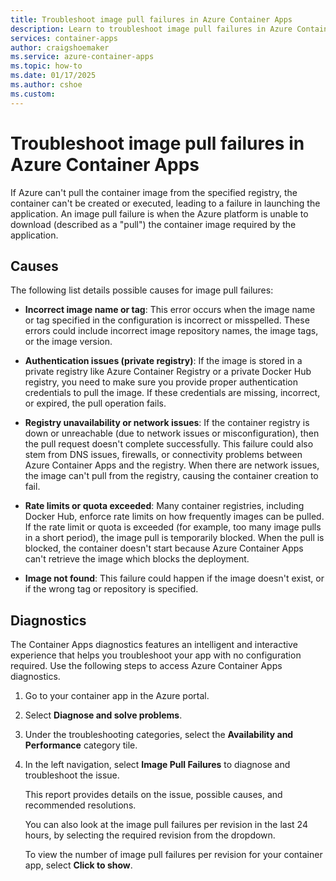 ```yaml
---
title: Troubleshoot image pull failures in Azure Container Apps
description: Learn to troubleshoot image pull failures in Azure Container Apps
services: container-apps
author: craigshoemaker
ms.service: azure-container-apps
ms.topic: how-to
ms.date: 01/17/2025
ms.author: cshoe
ms.custom:
---
```


# Troubleshoot image pull failures in Azure Container Apps

If Azure can't pull the container image from the specified registry, the container can't be created or executed, leading to a failure in launching the application. An image pull failure is when the Azure platform is unable to download (described as a "pull") the container image required by the application.

## Causes

The following list details possible causes for image pull failures:

- **Incorrect image name or tag**: This error occurs when the image name or tag specified in the configuration is incorrect or misspelled. These errors could include incorrect image repository names, the image tags, or the image version.

- **Authentication issues (private registry)**: If the image is stored in a private registry like Azure Container Registry or a private Docker Hub registry, you need to make sure you provide proper authentication credentials to pull the image. If these credentials are missing, incorrect, or expired, the pull operation fails.

- **Registry unavailability or network issues**: If the container registry is down or unreachable (due to network issues or misconfiguration), then the pull request doesn't complete successfully. This failure could also stem from DNS issues, firewalls, or connectivity problems between Azure Container Apps and the registry. When there are network issues, the image can't pull from the registry, causing the container creation to fail.

- **Rate limits or quota exceeded**: Many container registries, including Docker Hub, enforce rate limits on how frequently images can be pulled. If the rate limit or quota is exceeded (for example, too many image pulls in a short period), the image pull is temporarily blocked. When the pull is blocked, the container doesn't start because Azure Container Apps can't retrieve the image which blocks the deployment.

- **Image not found**: This failure could happen if the image doesn't exist, or if the wrong tag or repository is specified.

## Diagnostics

The Container Apps diagnostics features an intelligent and interactive experience that helps you troubleshoot your app with no configuration required. Use the following steps to access Azure Container Apps diagnostics.

1. Go to your container app in the Azure portal.

1. Select **Diagnose and solve problems**.

1. Under the troubleshooting categories, select the **Availability and Performance** category tile.

1. In the left navigation, select **Image Pull Failures** to diagnose and troubleshoot the issue.

    This report provides details on the issue, possible causes, and recommended resolutions.

    You can also look at the image pull failures per revision in the last 24 hours, by selecting the required revision from the dropdown.  

    To view the number of image pull failures per revision for your container app, select **Click to show**.  
